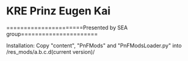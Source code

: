 ﻿# KRE Prinz Eugen Kai

======================Presented by SEA group======================

Installation: 
Copy "content", "PnFMods" and "PnFModsLoader.py" into /res_mods/a.b.c.d(current version)/
